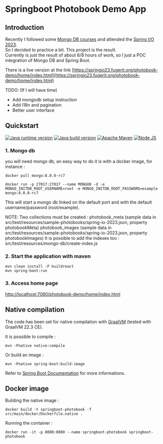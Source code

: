 # Springboot Photobook Demo App

## Introduction

Recently I followed some [Mongo DB courses](https://learn.mongodb.com/) and attended the [Spring I/O 2023](https://2023.springio.net/).  
So I decided to practice a bit. This project is the result.  
Currently is just the result of about 6/8 hours of work, so I just a POC integration of Mongo DB and Spring Boot.

There is a live version at the link [https://springio23.fugerit.org/photobook-demo/home/index.html](https://springio23.fugerit.org/photobook-demo/home/index.html)

TODO: (If I will have time)
* Add mongodb setup instruction
* Add i18n and pagination
* Better user interface

## Quickstart 

[![Java runtime version](https://img.shields.io/badge/run%20on-java%2021+-%23113366.svg?style=for-the-badge&logo=openjdk&logoColor=white)](https://universe.fugerit.org/src/docs/versions/java21.html)
[![Java build version](https://img.shields.io/badge/build%20on-GraalVM%2021+-%23ED8B00.svg?style=for-the-badge&logo=openjdk&logoColor=white)](https://universe.fugerit.org/src/docs/versions/gvm21.html)
[![Apache Maven](https://img.shields.io/badge/Apache%20Maven-3.9.0+-C71A36?style=for-the-badge&logo=Apache%20Maven&logoColor=white)](https://universe.fugerit.org/src/docs/versions/maven3_9.html)
[![Node JS](https://img.shields.io/badge/Node%20JS-20+-1AC736?style=for-the-badge&logo=node.js&logoColor=white)](https://universe.fugerit.org/src/docs/versions/maven3_9.html)

### 1. Mongo db

you will need mongo db, an easy way to do it is with a docker image, for instance : 

```shell
docker pull mongo:8.0.0-rc7
```

```shell
docker run -p 27017:27017 --name MONGO8 -d -e MONGO_INITDB_ROOT_USERNAME=root -e MONGO_INITDB_ROOT_PASSWORD=example mongo:8.0.0-rc7
```

This will start a mongo db linked on the default port and with the default username/password (root/example).

NOTE:
Two collections must be created : 
photobook_meta (sample data in src/test/resources/sample-photobooks/spring-io-2023.json, property photobookMeta)
photobook_images (sample data in src/test/resources/sample-photobooks/spring-io-2023.json, property photobookImages)
It is possible to add the indexes too : src/test/resources/mongo-db/create-index.js


### 2. Start the application with maven

```
mvn clean install -P buildreact
mvn spring-boot:run
```


### 3. Access home page

[http://localhost:7080/photobook-demo/home/index.html](http://localhost:7080/photobook-demo/home/index.html)



## Native compilation

The code has been set for native compilation with [GraalVM](https://www.graalvm.org/) (tested with GraalVM 22.3 CE).  

It is possible to compile :

```shell
mvn -Pnative native:compile
```

Or build an image : 

```shell
mvn -Pnative spring-boot:build-image
```

Refer to [Spring Boot Documentation](https://docs.spring.io/spring-boot/docs/current/reference/html/native-image.html) for more informations.


## Docker image

Building the native image : 

```shell
docker build -t springboot-photobook -f src/main/docker/Dockerfile.native .
```

Running the container :

```shell
docker run -it -p 8080:8080 --name springboot-photobook springboot-photobook
```
